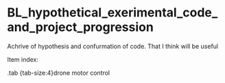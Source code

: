 # BL_hypothetical_exerimental_code_and_project_progression

<p>
Achrive of hypothesis and confurmation of code. 
That I think will be useful

Item index:

 .tab {tab-size:4}drone motor control

</p>



<!DOCTYPE html> 
<html> 
<head> 
    <title> 
        How to insert spaces/tabs in text using HTML/CSS? 
    </title> 
    <style> 
        .tab1 { 
            tab-size: 2; 
        } 
  
        .tab2 { 
            tab-size: 4; 
        } 
  
        .tab4 { 
            tab-size: 8; 
        } 
    </style> 
</head> 
<body> 
    <h1 style="color: green">GeeksforGeeks</h1> 
    <b>How to insert spaces/tabs in text using HTML/CSS?</b> 
      
    <pre class="tab1">This is a    tab    with 2 spaces.</pre> 
    <pre class="tab2">This is a    tab    with 4 spaces.</pre> 
    <pre class="tab4">This is a    tab    with 8 spaces.</pre> 
</body> 
</html> 
